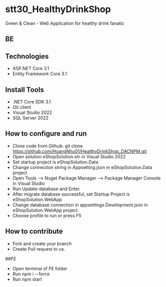 # stt30_HealthyDrinkShop
Green &amp; Clean - Web Application for healthy drink fanatic
## BE
## Technologies
- ASP.NET Core 3.1
- Entity Framework Core 3.1
## Install Tools
- .NET Core SDK 3.1
- Git client
- Visual Studio 2022
- SQL Server 2022
## How to configure and run
- Clone code from Github: git clone https://github.com/HoangNhu01/HealthyDrinkShop_DACNPM.git
- Open solution eShopSolution.sln in Visual Studio 2022
- Set startup project is eShopSolution.Data
- Change connection string in Appsetting.json in eShopSolution.Data project
- Open Tools --> Nuget Package Manager -->  Package Manager Console in Visual Studio
- Run Update-database and Enter.
- After migrate database successful, set Startup Project is eShopSolution.WebApp
- Change database connection in appsettings.Development.json in eShopSolution.WebApp project.
- Choose profile to run or press F5
## How to contribute
- Fork and create your branch
- Create Pull request to us.

##FE
- Open terminal of FE folder
- Run npm i --force
- Run npm start
